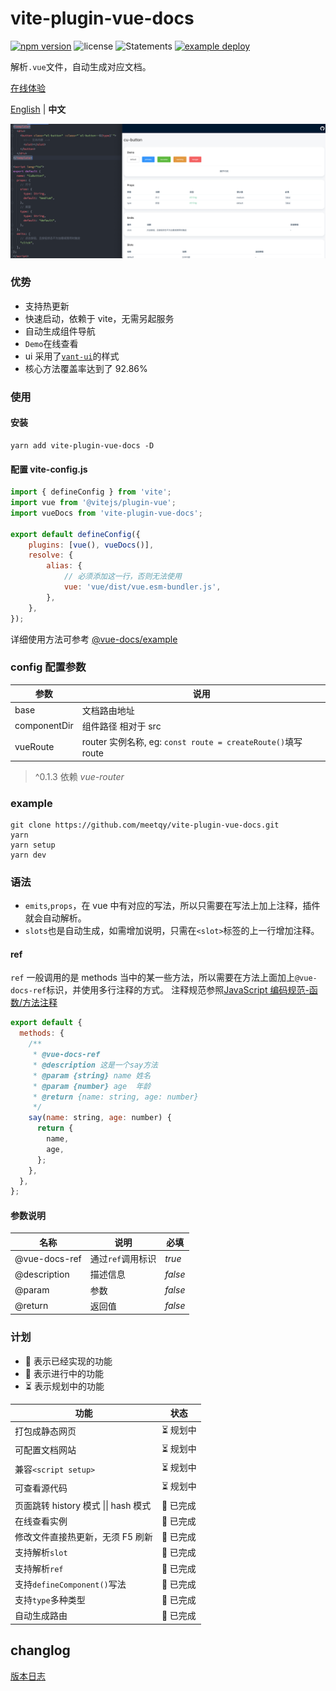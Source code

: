 # vite-plugin-vue-docs

[![npm version](https://img.shields.io/npm/v/vite-plugin-vue-docs)](https://www.npmjs.com/package/vite-plugin-vue-docs)
![license](https://img.shields.io/npm/l/vite-plugin-vue-docs)
![Statements](https://img.shields.io/badge/statements-79.66%25-red.svg)
[![example deploy](https://github.com/meetqy/vite-plugin-vue-docs/actions/workflows/deploy.yml/badge.svg)](https://meetqy.github.io/vite-plugin-vue-docs/#/docs)

解析`.vue`文件，自动生成对应文档。

<a href='https://meetqy.github.io/vite-plugin-vue-docs/#/docs' traget='_blank'>在线体验</a>

[English](./README.md) | **中文**

![preview](./preview.png)

### 优势

- 支持热更新
- 快速启动，依赖于 vite，无需另起服务
- 自动生成组件导航
- `Demo`在线查看
- ui 采用了<a href='https://youzan.github.io/vant-weapp/#/home'>`vant-ui`</a>的样式
- 核心方法覆盖率达到了 92.86%

### 使用

#### 安装

```shell
yarn add vite-plugin-vue-docs -D
```

#### 配置 vite-config.js

```js
import { defineConfig } from 'vite';
import vue from '@vitejs/plugin-vue';
import vueDocs from 'vite-plugin-vue-docs';

export default defineConfig({
    plugins: [vue(), vueDocs()],
    resolve: {
        alias: {
            // 必须添加这一行，否则无法使用
            vue: 'vue/dist/vue.esm-bundler.js',
        },
    },
});
```

详细使用方法可参考 [@vue-docs/example](./packages/example/README.md)

### config 配置参数

| 参数         | 说用                                                         |
| ------------ | ------------------------------------------------------------ |
| base         | 文档路由地址                                                 |
| componentDir | 组件路径 相对于 src                                          |
| vueRoute     | router 实例名称, eg: `const route = createRoute()`填写 route |

> ^0.1.3 依赖 _vue-router_

### example

```shell
git clone https://github.com/meetqy/vite-plugin-vue-docs.git
yarn
yarn setup
yarn dev
```

### 语法

- `emits`,`props`，在 vue 中有对应的写法，所以只需要在写法上加上注释，插件就会自动解析。
- `slots`也是自动生成，如需增加说明，只需在`<slot>`标签的上一行增加注释。

#### ref

`ref` 一般调用的是 methods 当中的某一些方法，所以需要在方法上面加上`@vue-docs-ref`标识，并使用多行注释的方式。
注释规范参照[JavaScript 编码规范-函数/方法注释](http://itmyhome.com/js/han_6570_fang_fa_zhu_shi.html)

```js
export default {
  methods: {
    /**
     * @vue-docs-ref
     * @description 这是一个say方法
     * @param {string} name 姓名
     * @param {number} age  年龄
     * @return {name: string, age: number}
     */
    say(name: string, age: number) {
      return {
        name,
        age,
      };
    },
  },
};
```

#### 参数说明

| 名称          | 说明              | 必填    |
| ------------- | ----------------- | ------- |
| @vue-docs-ref | 通过`ref`调用标识 | _true_  |
| @description  | 描述信息          | _false_ |
| @param        | 参数              | _false_ |
| @return       | 返回值            | _false_ |

### 计划

- 🚀 表示已经实现的功能
- 👷 表示进行中的功能
- ⏳ 表示规划中的功能

| 功能                                         | 状态      |
| -------------------------------------------- | --------- |
| 打包成静态网页                               | ⏳ 规划中 |
| 可配置文档网站                               | ⏳ 规划中 |
| 兼容`<script setup>`                         | ⏳ 规划中 |
| 可查看源代码                                 | ⏳ 规划中 |
| 页面跳转 history 模式 &#124;&#124; hash 模式 | 🚀 已完成 |
| 在线查看实例                                 | 🚀 已完成 |
| 修改文件直接热更新，无须 F5 刷新             | 🚀 已完成 |
| 支持解析`slot`                               | 🚀 已完成 |
| 支持解析`ref`                                | 🚀 已完成 |
| 支持`defineComponent()`写法                  | 🚀 已完成 |
| 支持`type`多种类型                           | 🚀 已完成 |
| 自动生成路由                                 | 🚀 已完成 |

## changlog

[版本日志](./CHANGELOG.md)

